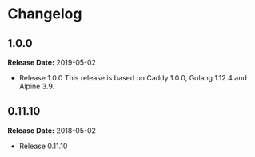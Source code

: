 # Changelog

## 1.0.0

**Release Date:** 2019-05-02

- Release 1.0.0
  This release is based on Caddy 1.0.0, Golang 1.12.4 and Alpine 3.9.

## 0.11.10

**Release Date:** 2018-05-02

- Release 0.11.10

